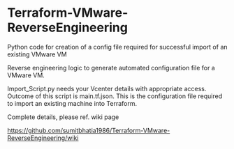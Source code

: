 # Terraform-VMware-ReverseEngineering
Python code for creation of a config file required for successful import of an existing VMware VM

Reverse engineering logic to generate automated configuration file for a VMware VM.

Import_Script.py needs your Vcenter details with appropriate access. Outcome of this script is main.tf.json. This is the configuration file required to import an existing machine into Terraform.

Complete details, please ref. wiki page

https://github.com/sumitbhatia1986/Terraform-VMware-ReverseEngineering/wiki
